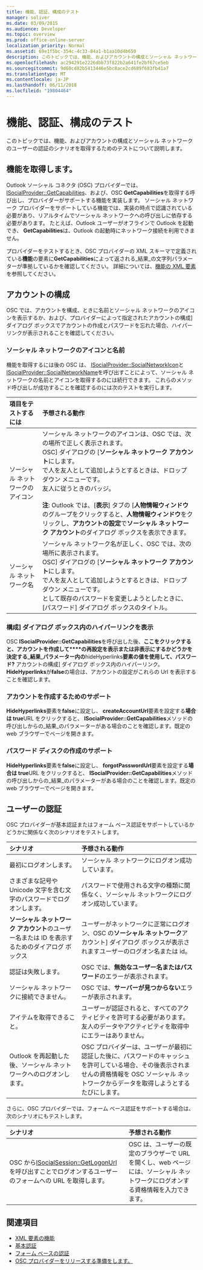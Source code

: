 ```yaml
---
title: 機能、認証、構成のテスト
manager: soliver
ms.date: 03/09/2015
ms.audience: Developer
ms.topic: overview
ms.prod: office-online-server
localization_priority: Normal
ms.assetid: 69e1f5bc-354c-4c33-84a1-b1aa10d4b650
description: このトピックでは、機能、およびアカウントの構成とソーシャル ネットワークのユーザーの認証のシナリオを取得するためのテストについて説明します。
ms.openlocfilehash: ac294291e2226dbb73f822b2a641fe2bf67ce5eb
ms.sourcegitcommit: 9d60cd82b5413446e5bc8ace2cd689f683fb41a7
ms.translationtype: MT
ms.contentlocale: ja-JP
ms.lasthandoff: 06/11/2018
ms.locfileid: "19804464"
---
```

# <a name="testing-capabilities-authentication-and-configuration"></a>機能、認証、構成のテスト

このトピックでは、機能、およびアカウントの構成とソーシャル ネットワークのユーザーの認証のシナリオを取得するためのテストについて説明します。
  
## <a name="getting-capabilities"></a>機能を取得します。

Outlook ソーシャル コネクタ (OSC) プロバイダーでは、 [ISocialProvider::GetCapabilities](isocialprovider-getcapabilities.md)、および、OSC **GetCapabilities**を取得する呼び出し、プロバイダーがサポートする機能を実装します。 ソーシャル ネットワーク プロバイダーをサポートしている機能では、実装の時点で認識されている必要があり、リアルタイムでソーシャル ネットワークへの呼び出しに依存する必要があります。 たとえば、Outlook ユーザーがオフラインで Outlook を起動でき、 **GetCapabilities**は、Outlook の起動時にネットワーク接続を利用できません。 
  
プロバイダーをテストするとき、OSC プロバイダーの XML スキーマで定義されている**機能**の要素に**GetCapabilities**によって返される_結果_の文字列パラメーターが準拠しているかを確認してください。 詳細については、[機能の XML 要素](capabilities-xml-elements.md)を参照してください。
  
## <a name="configuring-an-account"></a>アカウントの構成

OSC では、アカウントを構成、ときに名前とソーシャル ネットワークのアイコンを表示するか、および、プロバイダーによって指定されたアカウントの構成] ダイアログ ボックスでアカウントの作成とパスワードを忘れた場合、ハイパーリンクが表示されることを確認してください。
  
### <a name="social-network-icon-and-name"></a>ソーシャル ネットワークのアイコンと名前

機能を取得するには後の OSC は、 [ISocialProvider::SocialNetworkIcon](isocialprovider-socialnetworkicon.md)と[ISocialProvider::SocialNetworkName](isocialprovider-socialnetworkname.md)を呼び出すことによって、ソーシャル ネットワークの名前とアイコンを取得するのには続行できます。 これらのメソッド呼び出しが成功することを確認するのには次のテストを実行します。
  
|**項目をテストするには**|**予想される動作**|
|:-----|:-----|
|ソーシャル ネットワークのアイコン  <br/> | ソーシャル ネットワークのアイコンは、OSC では、次の場所で正しく表示されます。  <br/>  OSC] ダイアログの [**ソーシャル ネットワーク アカウント**にします。  <br/>  で人を友人として追加しようとするときは、ドロップ ダウン メニューです。  <br/>  友人に従うときのバッジ。  <br/> <br/>**注**: Outlook では、[**表示**] タブの [**人物情報ウィンドウ**のグループをクリックすると、**人物情報ウィンドウ**をクリックし、**アカウントの設定**で**ソーシャル ネットワーク アカウント**のダイアログ ボックスを表示できます。           |
|ソーシャル ネットワーク名  <br/> | ソーシャル ネットワーク名が正しく、OSC では、次の場所に表示されます。  <br/>  OSC] ダイアログの [**ソーシャル ネットワーク アカウント**にします。  <br/>  で人を友人として追加しようとするときは、ドロップ ダウン メニューです。  <br/>  として既存のパスワードを変更しようとしたときに、[パスワード] ダイアログ ボックスのタイトル。  <br/> |
   
### <a name="showing-hyperlinks-in-configuration-dialog"></a>構成] ダイアログ ボックス内のハイパーリンクを表示

OSC **ISocialProvider::GetCapabilities**を呼び出した後、**ここをクリックすると、アカウントを作成して****の再設定を表示または非表示にするかどうかを決定する_結果_パラメーター内の**hideHyperlinks**要素の値を使用して、パスワード?** アカウントの構成] ダイアログ ボックス内のハイパーリンク。 **HideHyperlinks**が**false**の場合は、アカウントの設定がこれらの Url を表示することを確認します。
  
### <a name="support-to-create-account"></a>アカウントを作成するためのサポート

**HideHyperlinks**要素を**false**に設定し、 **createAccountUrl**要素を設定する**場合は true**URL をクリックすると、 **ISocialProvider::GetCapabilities**メソッドの呼び出しからの_結果_のパラメーターがある場合のことを確認します。既定の web ブラウザーでページを開きます。
  
### <a name="support-for-forgotten-password"></a>パスワード ディスクの作成のサポート

**HideHyperlinks**要素を**false**に設定し、 **forgotPasswordUrl**要素を設定する**場合は true**URL をクリックすると、 **ISocialProvider::GetCapabilities**メソッドの呼び出しからの_結果_のパラメーターがある場合のことを確認します。既定の web ブラウザーでページを開きます。
  
## <a name="authenticating-users"></a>ユーザーの認証

OSC プロバイダーが基本認証またはフォーム ベース認証をサポートしているかどうかに関係なく次のシナリオをテストします。
  
|**シナリオ**|**予想される動作**|
|:-----|:-----|
|最初にログオンします。  <br/> |ソーシャル ネットワークにログオン成功しています。  <br/> |
|さまざまな記号や Unicode 文字を含む文字のパスワードでログオンします。  <br/> |パスワードで使用される文字の種類に関係なく、ソーシャル ネットワークにログオン成功しています。  <br/> |
|**ソーシャル ネットワーク アカウント**のユーザー名または ID を表示するためのダイアログ ボックス  <br/> |ユーザーがネットワークに正常にログオン、OSC の**ソーシャル ネットワーク**アカウント] ダイアログ ボックスが表示されますユーザーのログオン名または id。  <br/> |
|認証は失敗します。  <br/> |OSC では、**無効なユーザー名またはパスワード**のエラーが表示されます。  <br/> |
|ソーシャル ネットワークに接続できません。  <br/> |OSC では、**サーバーが見つからない**エラーが表示されます。  <br/> |
|アイテムを取得できること。  <br/> |ユーザーが認証されると、すべてのアクティビティを許可する必要があります。 友人のデータやアクティビティを取得中にエラーはありません。  <br/> |
|Outlook を再起動した後、ソーシャル ネットワークへのログオンします。  <br/> |OSC プロバイダーは、ユーザーが最初に認証した後に、パスワードのキャッシュを許可している場合、その後表示されませんの資格情報を OSC ソーシャル ネットワークからデータを取得しようとするたびにします。  <br/> |
   
さらに、OSC プロバイダーでは、フォーム ベース認証をサポートする場合は、次のシナリオにもテストします。
  
|**シナリオ**|**予想される動作**|
|:-----|:-----|
|OSC から[ISocialSession::GetLogonUrl](isocialsession-getlogonurl.md)を呼び出すことでログオンするユーザーのフォームへの URL を取得します。  <br/> |OSC は、ユーザーの既定のブラウザーで URL を開くし、web ページには、ソーシャル ネットワークにログオンする資格情報を入力できます。  <br/> |
   
## <a name="see-also"></a>関連項目

- [XML 要素の機能](capabilities-xml-elements.md)  
- [基本認証](basic-authentication.md) 
- [フォーム ベースの認証](forms-based-authentication.md)
- [OSC プロバイダーをリリースする準備をします。](getting-ready-to-release-an-osc-provider.md)

